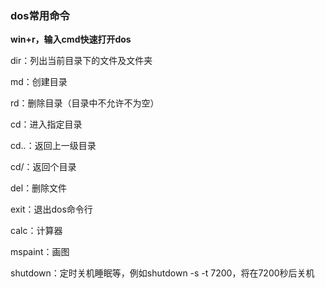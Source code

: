 ### dos常用命令

**win+r，输入cmd快速打开dos**

dir：列出当前目录下的文件及文件夹

md：创建目录

rd：删除目录（目录中不允许不为空）

cd：进入指定目录

cd..：返回上一级目录

cd/：返回个目录

del：删除文件

exit：退出dos命令行

calc：计算器

mspaint：画图

shutdown：定时关机睡眠等，例如shutdown -s -t 7200，将在7200秒后关机

